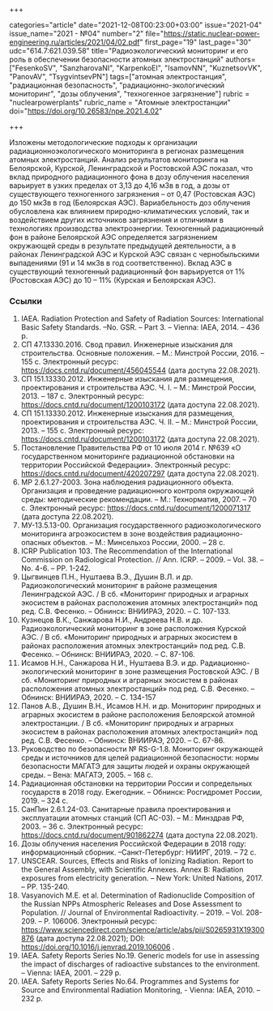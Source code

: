 +++

categories="article"
date="2021-12-08T00:23:00+03:00"
issue="2021-04"
issue_name="2021 - №04"
number="2"
file="https://static.nuclear-power-engineering.ru/articles/2021/04/02.pdf"
first_page="19"
last_page="30"
udc="614.7:621.039.58"
title="Радиоэкологический мониторинг и его роль в обеспечении безопасности атомных электростанций"
authors=["FesenkoSV", "SanzharovaNI", "KarpenkoEI", "IsamovNN", "KuznetsovVK", "PanovAV", "TsygvintsevPN"]
tags=["атомная электростанция", "радиационная безопасность", "радиационно-экологический мониторинг", "дозы облучения", "техногенное загрязнение"]
rubric = "nuclearpowerplants"
rubric_name = "Атомные электростанции"
doi="https://doi.org/10.26583/npe.2021.4.02"

+++

Изложены методологические подходы к организации радиационноэкологического мониторинга в регионах размещения атомных электростанций. Анализ результатов мониторинга на Белоярской, Курской, Ленинградской и Ростовской АЭС показал, что вклад природного радиационного фона в дозу облучения населения варьирует в узких пределах от 3,13 до 4,16 мЗв в год, а дозы от существующего техногенного загрязнения – от 0,47 (Ростовская АЭС) до 150 мкЗв в год (Белоярская АЭС). Вариабельность доз облучения обусловлена как влиянием природно-климатических условий, так и воздействием других источников загрязнения и отличиями в технологиях производства электроэнергии. Техногенный радиационный фон в районе Белоярской АЭС определяется загрязнением окружающей среды в результате предыдущей деятельности, а в районах Ленинградской АЭС и Курской АЭС связан с чернобыльскими выпадениями (91 и 14 мкЗв в год соответственно). Вклад АЭС в существующий техногенный радиационный фон варьируется от 1% (Ростовская АЭС) до 10 – 11% (Курская и Белоярская АЭС).

### Ссылки

1. IAEA. Radiation Protection and Safety of Radiation Sources: International Basic Safety Standards. –No. GSR. – Part 3. – Vienna: IAEA, 2014. – 436 p.
2. СП 47.13330.2016. Свод правил. Инженерные изыскания для строительства. Основные положения. – М.: Минстрой России, 2016. –155 с. Электронный ресурс: https://docs.cntd.ru/document/456045544 (дата доступа 22.08.2021).
3. СП 151.13330.2012. Инженерные изыскания для размещения, проектирования и строительства АЭС. Ч. I. – М.: Минстрой России, 2013. – 187 с. Электронный ресурс: https://docs.cntd.ru/document/1200103172 (дата доступа 22.08.2021).
4. СП 151.13330.2012. Инженерные изыскания для размещения, проектирования и строительства АЭС. Ч. II. – М.: Минстрой России, 2013. – 155 с. Электронный ресурс: https://docs.cntd.ru/document/1200103172 (дата доступа 22.08.2021).
5. Постановление Правительства РФ от 10 июля 2014 г. №639 «О государственном мониторинге радиационной обстановки на территории Российской Федерации». Электронный ресурс: https://docs.cntd.ru/document/420207297 (дата доступа 22.08.2021).
6. МР 2.6.1.27-2003. Зона наблюдения радиационного объекта. Организация и проведение радиационного контроля окружающей среды: методические рекомендации. – М.: Технорматив, 2007. – 70 с. Электронный ресурс: https://docs.cntd.ru/document/1200071317 (дата доступа 22.08.2021).
7. МУ-13.5.13-00. Организация государственного радиоэкологического мониторинга агроэкосистем в зоне воздействия радиационно-опасных объектов. – М.: Минсельхоз России, 2000. – 28 с.
8. ICRP Publication 103. The Recommendation of the International Commission on Radiological Protection. // Ann. ICRP. – 2009. – Vol. 38. – No. 4-6. – PP. 1-242.
9. Цыгвинцев П.Н., Нуштаева В.Э., Душин В.Л. и др. Радиоэкологический мониторинг в районе размещения Ленинградской АЭС. / В сб. «Мониторинг природных и аграрных экосистем в районах расположения атомных электростанций» под ред. С.В. Фесенко. – Обнинск: ВНИИРАЭ, 2020. – С. 107-133.
10. Кузнецов В.К., Санжарова Н.И., Андреева Н.В. и др. Радиоэкологический мониторинг в зоне расположения Курской АЭС. / В сб. «Мониторинг природных и аграрных экосистем в районах расположения атомных электростанций» под ред. С.В. Фесенко. – Обнинск: ВНИИРАЭ, 2020. – С. 87-106.
11. Исамов Н.Н., Санжарова Н.И., Нуштаева В.Э. и др. Радиационно-экологический мониторинг в зоне размещения Ростовской АЭС. / В сб. «Мониторинг природных и аграрных экосистем в районах расположения атомных электростанций» под ред. С.В. Фесенко. – Обнинск: ВНИИРАЭ, 2020. – С. 134-157
12. Панов А.В., Душин В.Н., Исамов Н.Н. и др. Мониторинг природных и аграрных экосистем в районе расположения Белоярской атомной электростанции. / В сб. «Мониторинг природных и аграрных экосистем в районах расположения атомных электростанций» под ред. С.В. Фесенко. – Обнинск: ВНИИРАЭ, 2020. – С. 67-86.
13. Руководство по безопасности № RS-G-1.8. Мониторинг окружающей среды и источников для целей радиационной безопасности: нормы безопасности МАГАТЭ для защиты людей и охраны окружающей среды. – Вена: МАГАТЭ, 2005. – 168 с.
14. Радиационная обстановки на территории России и сопредельных государств в 2018 году. Ежегодник. – Обнинск: Росгидромет России, 2019. – 324 с.
15. СанПин 2.6.1.24-03. Санитарные правила проектирования и эксплуатации атомных станций (СП АС-03). – М.: Минздрав РФ, 2003. – 36 с. Электронный ресурс: https://docs.cntd.ru/document/901862274 (дата доступа 22.08.2021).
16. Дозы облучения населения Российской Федерации в 2018 году: информационный сборник. –Санкт-Петербург: НИИРГ, 2019. – 72 с.
17. UNSCEAR. Sources, Effects and Risks of Ionizing Radiation. Report to the General Assembly, with Scientific Annexes. Annex B: Radiation exposures from electricity generation. – New York: United Nations, 2017. – PP. 135-240.
18. Vasyanovich M.E. et al. Determination of Radionuclide Composition of the Russian NPPs Atmospheric Releases and Dose Assessment to Population. // Journal of Environmental Radioactivity. – 2019. – Vol. 208-209. – P. 106006. Электронный ресурс: https://www.sciencedirect.com/science/article/abs/pii/S0265931X19300876 (дата доступа 22.08.2021); DOI: https://doi.org/10.1016/j.jenvrad.2019.106006 .
19. IAEA. Safety Reports Series No.19. Generic models for use in assessing the impact of discharges of radioactive substances to the environment. – Vienna: IAEA, 2001. – 229 p.
20. IAEA. Safety Reports Series No.64. Programmes and Systems for Source and Environmental Radiation Monitoring, - Vienna: IAEA, 2010. – 232 p.